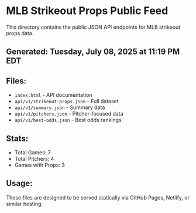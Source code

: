# MLB Strikeout Props Public Feed

This directory contains the public JSON API endpoints for MLB strikeout props data.

## Generated: Tuesday, July 08, 2025 at 11:19 PM EDT

## Files:
- `index.html` - API documentation
- `api/v1/strikeout-props.json` - Full dataset
- `api/v1/summary.json` - Summary data
- `api/v1/pitchers.json` - Pitcher-focused data  
- `api/v1/best-odds.json` - Best odds rankings

## Stats:
- Total Games: 7
- Total Pitchers: 4
- Games with Props: 3

## Usage:
These files are designed to be served statically via GitHub Pages, Netlify, or similar hosting.
